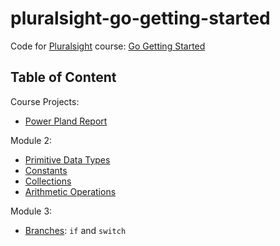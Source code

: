 # pluralsight-go-getting-started

Code for [Pluralsight][1] course: [Go Getting Started][2]

## Table of Content

Course Projects:

 - [Power Pland Report](projects/power_plant_report.go)

Module 2:

 - [Primitive Data Types](module2/primitive_data_types.go)
 - [Constants](module2/constants.go)
 - [Collections](module2/collections.go)
 - [Arithmetic Operations](module2/arithmetic_operations.go)

 Module 3:

 - [Branches](module3/branches.go): `if` and `switch`

 [1]: https://www.pluralsight.com/
 [2]: https://app.pluralsight.com/library/courses/go-getting-started/table-of-contents
